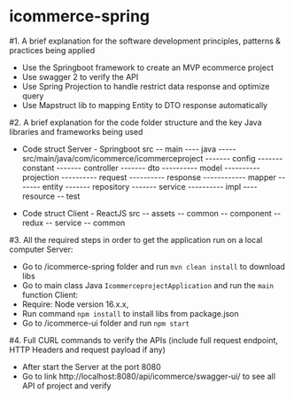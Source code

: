 # icommerce-spring

#1. A brief explanation for the software development principles, patterns & practices being applied
- Use the Springboot framework to create an MVP ecommerce project
- Use swagger 2 to verify the API
- Use Spring Projection to handle restrict data response and optimize query
- Use Mapstruct lib to mapping Entity to DTO response automatically

#2. A brief explanation for the code folder structure and the key Java libraries and frameworks being used
- Code struct Server - Springboot
src
-- main
---- java
----- src/main/java/com/icommerce/icommerceproject
------- config
------- constant
------- controller
------- dto
---------- model
---------- projection
---------- request
---------- response
------------  mapper
------- entity
------- repository
------- service
---------- impl
---- resource
-- test

- Code struct Client - ReactJS
src
-- assets
-- common
-- component
-- redux
-- service
-- common

#3. All the required steps in order to get the application run on a local computer
Server: 
- Go to /icommerce-spring folder and run `mvn clean install` to download libs
- Go to main class Java `IcommerceprojectApplication` and run the `main` function
Client:
- Require: Node version 16.x.x, 
- Run command `npm install` to install libs from package.json
- Go to /icommerce-ui folder and run `npm start`

#4. Full CURL commands to verify the APIs (include full request endpoint, HTTP Headers and
request payload if any)
- After start the Server at the port 8080
- Go to link http://localhost:8080/api/icommerce/swagger-ui/ to see all API of project and verify

